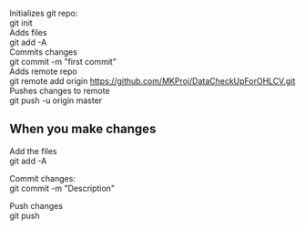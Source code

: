 Initializes git repo:  
git init  
Adds files   
git add -A  
Commits changes   
git commit -m "first commit"  
Adds remote repo  
git remote add origin https://github.com/MKProj/DataCheckUpForOHLCV.git  
Pushes changes to remote   
git push -u origin master   

## When you make changes 

Add the files  
git add -A  

Commit changes:   
git commit -m "Description"  

Push changes   
git push  
